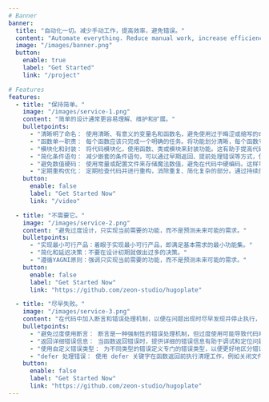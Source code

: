 ```yaml
---
# Banner
banner:
  title: "自动化一切。减少手动工作，提高效率，避免错误。"
  content: "Automate everything. Reduce manual work, increase efficiency and avoid mistakes."
  image: "/images/banner.png"
  button:
    enable: true
    label: "Get Started"
    link: "/project"

# Features
features:
  - title: "保持简单。"
    image: "/images/service-1.png"
    content: "简单的设计通常更容易理解、维护和扩展。"
    bulletpoints:
      - "清晰明了命名： 使用清晰、有意义的变量名和函数名，避免使用过于晦涩或缩写的命名方式，使代码更易读懂。"
      - "函数单一职责： 每个函数应该只完成一个明确的任务。将功能划分清晰，每个函数专注于一个特定的责任，有助于代码的组织和理解。"
      - "模块化和封装： 将代码模块化，使用函数、类或模块来封装功能。这有助于提高代码的可复用性和可维护性。"
      - "简化条件语句： 减少嵌套的条件语句，可以通过早期返回、提前处理错误等方式，使得代码更加扁平和易懂。"
      - "避免数值硬码： 使用常量或配置文件来存储魔法数值，避免在代码中硬编码。这样可以提高代码的灵活性和可维护性。"
      - "定期重构优化： 定期检查代码并进行重构，消除重复、简化复杂的部分。通过持续的重构，可以使代码保持简单并适应变化的需求。"
    button:
      enable: false
      label: "Get Started Now"
      link: "/video"

  - title: "不需要它。"
    image: "/images/service-2.png"
    content: "避免过度设计，只实现当前需要的功能，而不是预测未来可能的需求。"
    bulletpoints:
      - "实现最小可行产品：着眼于实现最小可行产品，即满足基本需求的最小功能集。"
      - "简化和延迟决策：不要在设计初期就做出过多的决策。"
      - "遵循YAGNI原则：强调只实现当前需要的功能，而不是预测未来可能的需求。"
    button:
      enable: false
      label: "Get Started Now"
      link: "https://github.com/zeon-studio/hugoplate"

  - title: "尽早失败。"
    image: "/images/service-3.png"
    content: "在代码中加入断言和错误处理机制，以便在问题出现时尽早发现并停止执行，有助于快速定位和修复错误。"
    bulletpoints:
      - "避免过度使用断言： 断言是一种强制性的错误处理机制，但过度使用可能导致代码难以理解和维护。"
      - "返回详细错误信息： 当函数返回错误时，提供详细的错误信息有助于调试和定位问题。"
      - "使用自定义错误类型： 为不同类型的错误定义专门的错误类型，以便更好地区分错误的来源。"
      - "defer 处理错误： 使用 defer 关键字在函数返回前执行清理工作，例如关闭文件或释放资源。"
    button:
      enable: false
      label: "Get Started Now"
      link: "https://github.com/zeon-studio/hugoplate"
---
```


